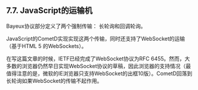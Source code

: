 ## 7.7. JavaScript的运输机
Bayeux协议部分定义了两个强制传输： 长轮询和回调轮询。

JavaScript的CometD实现实现这两个传输，同时还支持了WebSocket的运输（基于HTML 5 的WebSockets）。

在写这篇文章的时候，IETF已经完成了WebSocket协议为RFC 6455。然而，大多数的浏览器仍然早日实现WebSocket协议的草稿，因此浏览器的支持情况（最值得注意的是，微软的IE浏览器只支持WebSocket的出框10版）。CometD回落到长轮询如果WebSocket的传输不起作用。
